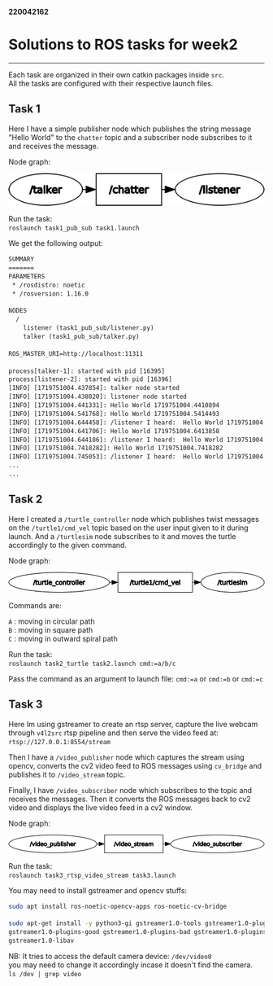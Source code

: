 **220042162**

# Solutions to ROS tasks for week2
---
Each task are organized in their own catkin packages inside `src`.\
All the tasks are configured with their respective launch files.

## Task 1

Here I have a simple publisher node which publishes the string message "Hello World" to the `chatter` topic and a subscriber node subscribes to it and receives the message.

Node graph:

![png](images/task1_node_graph.png)

Run the task:\
`roslaunch task1_pub_sub task1.launch`

We get the following output:

```txt
SUMMARY
=======
PARAMETERS
 * /rosdistro: noetic
 * /rosversion: 1.16.0

NODES
  /
    listener (task1_pub_sub/listener.py)
    talker (task1_pub_sub/talker.py)

ROS_MASTER_URI=http://localhost:11311

process[talker-1]: started with pid [16395]
process[listener-2]: started with pid [16396]
[INFO] [1719751004.437854]: talker node started
[INFO] [1719751004.438020]: listener node started
[INFO] [1719751004.441331]: Hello World 1719751004.4410894
[INFO] [1719751004.541768]: Hello World 1719751004.5414493
[INFO] [1719751004.644458]: /listener I heard:  Hello World 1719751004.5414493
[INFO] [1719751004.641706]: Hello World 1719751004.6413858
[INFO] [1719751004.644186]: /listener I heard:  Hello World 1719751004.6413858
[INFO] [1719751004.7418282]: Hello World 1719751004.7418282
[INFO] [1719751004.745053]: /listener I heard:  Hello World 1719751004.7418282
...
...
```

## Task 2

Here I created a `/turtle_controller` node which publishes twist messages on the `/turtle1/cmd_vel` topic based on the user input given to it during launch. And a `/turtlesim` node subscribes to it and moves the turtle accordingly to the given command.

Node graph:

![png](images/task2_node_graph.png)

Commands are:

`A` : moving in circular path\
`B` : moving in square path\
`C` : moving in outward spiral path

Run the task:\
`roslaunch task2_turtle task2.launch cmd:=a/b/c`

Pass the command as an argument to launch file: `cmd:=a` or `cmd:=b` or `cmd:=c`

## Task 3

Here Im using gstreamer to create an rtsp server, capture the live webcam through `v4l2src` rtsp pipeline and then serve the video feed at:\
`rtsp://127.0.0.1:8554/stream`

Then I have a `/video_publisher` node which captures the stream using opencv, converts the cv2 video feed to ROS messages using `cv_bridge` and publishes it to `/video_stream` topic.

Finally, I have `/video_subscriber` node which subscribes to the topic and receives the messages. Then it converts the ROS messages back to cv2 video and displays the live video feed in a cv2 window.

Node graph:

![png](images/task3_node_graph.png)

Run the task:\
`roslaunch task3_rtsp_video_stream task3.launch`

You may need to install gstreamer and opencv stuffs:
```bash
sudo apt install ros-noetic-opencv-apps ros-noetic-cv-bridge

sudo apt-get install -y python3-gi gstreamer1.0-tools gstreamer1.0-plugins-base
gstreamer1.0-plugins-good gstreamer1.0-plugins-bad gstreamer1.0-plugins-ugly
gstreamer1.0-libav
```

NB: It tries to access the default camera device: `/dev/video0`\
you may need to change it accordingly incase it doesn't find the camera.\
`ls /dev | grep video`
